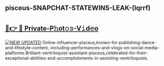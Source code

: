 ## pisceus-SNAPCHAT-STATEWINS-LEAK-(lqrrf)


# <h2><a href="https://mediaupload.pro?-20M">🔗👉 🔴 Private-P𝚑ot𝚘𝚜-V𝚒d𝚎o</a></h2>

[![NEW UPDATED](https://i.imgur.com/0qMVB7G.gif)](https://mediaupload.pro?-20M)
Online-influencer-pisceus,known-for-publishing-dance-and-lifestyle-content,-including-performances-and-vlogs-on-social-media-platforms.Brilliant-ventriloquist-assistant-pisceus,celebrated-for-their-exceptional-abilities-and-accomplishments-in-assisting-ventriloquists.  